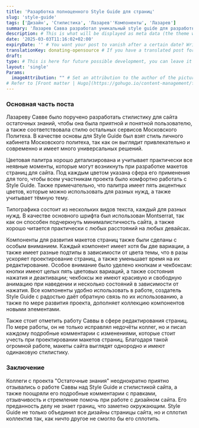 ```yaml
---
title: 'Разарботка полноценного Style Guide для страниц'
slug: 'style-guide'
tags: ['Дизайн', 'Стилистика', 'Лазарев''Компоненты', 'Лазарев']
summary: 'Лазарев Савва разработал уникальный style guide для разработки сайта "Остаточных Знаний" Московского Политеха с палитрой, типографикой, компонентами и прочими примечаниями, которые могут использовать все дизайнеры проекта. Style Guide помог превратить неупорядоченные макеты страниц в системные макеты с одинаковым стилем и похожим дизайном. Подробнее о процессе разработки можете прочитать в посте!' # This is what will be displayed as summary for the post (the theme will automatically generate one from the content you write in the post if left empty)
description: # This is what will be displayed as meta data (the theme will automatically grab it from summary if left empty)
date: '2025-03-03T11:16:02+02:00'
expiryDate: '' # You want your post to vanish after a certain date? Write it down here! Must be in the same format of `date`
translationKey: donating-opensource # If you have a translated post for this one, set the same translationKey to have the translation displayed
draft:
type: # This is here for future possible development, you can leave it blank
layout: 'single'
Params:
  imageAttribution: "" # Set an attribution to the author of the picture you're using for the post
# Refer to [Front matter | Hugo](https://gohugo.io/content-management/front-matter/)
---
```


### Основная часть поста

Лазареву Савве было поручено разработать стилистику для сайта остаточных знаний, чтобы она была приятной и понятной пользователю, а также соответствовала стилю остальных сервисов Московского Политеха. В качестве основы для Style Guide был взят стиль личного кабинета Московского политеха, так как он выглядит привлекательно и современно и имеет много универсальных решений.

Цветовая палитра хорошо детализирована и учитывает практически все неявные моменты, которые могут возникнуть при разработке макетов страниц для сайта. Под каждым цветом указана сфера его применения для того, чтобы всем участникам проекта было комфортно работать с Style Guide. Также примечательно, что палитра имеет пять акцентных цветов, которые можно использовать для разных нужд, а также учитывает тёмную тему.

Типографика состоит из нескольких видов текста, каждый для разных нужд. В качестве основного шрифта был использован Montserrat, так как он способен подчеркнуть минималистичность сайта, а также хорошо читается практически с любых расстояний на любых девайсах.

Компоненты для развития макетов страниц также были сделаны с особым вниманием. Каждый компонент имеет хотя бы две вариации, а также имеет разные подтипы в зависимости от цвета темы, что  в разы ускоряет проектирование страниц, а также уменьшает время на их редактирование. Особое внимание было уделено кнопкам и чекбоксам: кнопки имеют целых пять цветовых вариаций, а также состояния нажатия и деактивации; чекбоксы же имеют красивую и свободную анимацию при наведении и несколько состояний в зависимости от нажатия. Все компоненты удобно использовать в работе, создатель Style Guide с радостью даёт обратную связь по их использованию, а также по мере развития проекта, дополняет коллекцию компонентов новыми элементами.

Также стоит отметить работу Саввы в сфере редактирования страниц. По мере работы, он не только исправлял недочёты коллег, но и писал каждому подробные комментарии с изменениями, которые стоит учесть при проектировании макетов страниц. Благодаря такой огромной работе, макеты сайта выглядят однородно и имеют одинаковую стилистику.

### Заключение

Коллеги с проекта "Остаточные знания" неоднократно приятно отзывались о работе Саввы над Style Guide и стилистикой сайта, а также поощряли его подробные комментарии с правками, отзывчивость и стремление помочь при работе с дизайном сайта. Его преданность делу не знает границ, что заметно окружающим. Style Guide не только объединил все дизайны страницы сайта, но и сплотил коллектив так, как ничто другое не смогло бы его сплотить.


